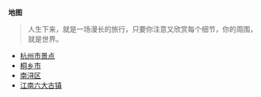 **地图**

> 人生下来，就是一场漫长的旅行，只要你注意又欣赏每个细节，你的周围，就是世界。

* [杭州市景点](杭州市景点.md)
* [桐乡市](桐乡市.md)
* [南浔区](南浔区.md)
* [江南六大古镇](江南六大古镇.md)